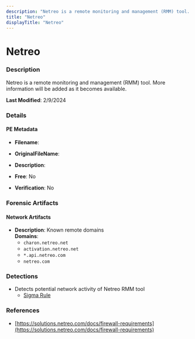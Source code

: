 ```yaml
---
description: "Netreo is a remote monitoring and management (RMM) tool. More information will be added as it becomes available."
title: "Netreo"
displayTitle: "Netreo"
---
```




# Netreo


### Description

Netreo is a remote monitoring and management (RMM) tool. More information will be added as it becomes available.



**Last Modified**: 2/9/2024

### Details


#### PE Metadata
- **Filename**: 
- **OriginalFileName**: 
- **Description**: 


- **Free**: No

- **Verification**: No





### Forensic Artifacts




#### Network Artifacts
- **Description**: Known remote domains
<br/>**Domains**:
    - `charon.netreo.net`
    - `activation.netreo.net`
    - `*.api.netreo.com`
    - `netreo.com`


### Detections
- Detects potential network activity of Netreo RMM tool
  - [Sigma Rule](https://github.com/magicsword-io/LOLRMM/blob/main/detections/sigma/netreo_network_sigma.yml)

### References
- [https://solutions.netreo.com/docs/firewall-requirements](https://solutions.netreo.com/docs/firewall-requirements)


